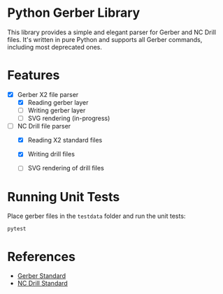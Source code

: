 # Python Gerber Library
This library provides a simple and elegant parser for Gerber and NC Drill files. It's written in pure Python and supports all Gerber commands, including most deprecated ones.

# Features
- [x] Gerber X2 file parser
    - [x] Reading gerber layer
    - [ ] Writing gerber layer
    - [ ] SVG rendering (in-progress)
- [ ] NC Drill file parser
    - [x] Reading X2 standard files
    - [x] Writing drill files
    - [ ] SVG rendering of drill files


# Running Unit Tests
Place gerber files in the `testdata` folder and run the unit tests:
```
pytest
```

# References
- [Gerber Standard](https://www.ucamco.com/files/downloads/file_en/399/the-gerber-file-format-specification-revision-2020-09_en.pdf)
- [NC Drill Standard](https://www.ucamco.com/files/downloads/file_en/305/xnc-format-specification_en.pdf)

